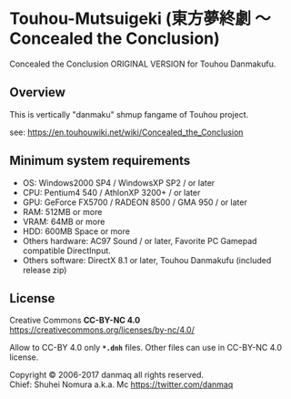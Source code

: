 # Touhou-Mutsuigeki (東方夢終劇 〜 Concealed the Conclusion)

Concealed the Conclusion ORIGINAL VERSION for Touhou Danmakufu.

## Overview

This is vertically "danmaku" shmup fangame of Touhou project.

see: https://en.touhouwiki.net/wiki/Concealed_the_Conclusion

## Minimum system requirements

* OS: Windows2000 SP4 / WindowsXP SP2 / or later
* CPU: Pentium4 540 / AthlonXP 3200+ / or later
* GPU: GeForce FX5700 / RADEON 8500 / GMA 950 / or later
* RAM: 512MB or more
* VRAM: 64MB or more
* HDD: 600MB Space or more
* Others hardware: AC97 Sound / or later, Favorite PC Gamepad compatible DirectInput.
* Others software: DirectX 8.1 or later, Touhou Danmakufu (included release zip)

## License

Creative Commons __CC-BY-NC 4.0__ https://creativecommons.org/licenses/by-nc/4.0/

Allow to CC-BY 4.0 only __`*.dnh`__ files.
Other files can use in CC-BY-NC 4.0 license.

Copyright &#169; 2006-2017 danmaq all rights reserved.  
Chief: Shuhei Nomura a.k.a. Mc https://twitter.com/danmaq
